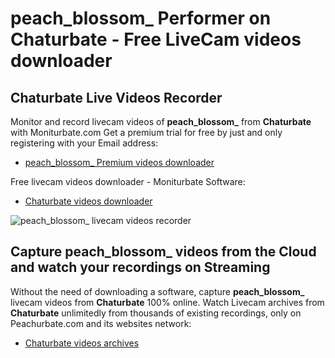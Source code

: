 # peach_blossom_ Performer on Chaturbate - Free LiveCam videos downloader

## Chaturbate Live Videos Recorder

Monitor and record livecam videos of **peach_blossom_** from **Chaturbate** with Moniturbate.com
Get a premium trial for free by just and only registering with your Email address:
* [peach_blossom_ Premium videos downloader](https://moniturbate.com/request-demo-licence-key.html)

Free livecam videos downloader - Moniturbate Software:
* [Chaturbate videos downloader](https://moniturbate.com/moniturbate-download-software.html)

![peach_blossom_ livecam videos recorder](https://peachurnet.com/templates/moniturbate-software.png)


## Capture peach_blossom_ videos from the Cloud and watch your recordings on Streaming

Without the need of downloading a software, capture **peach_blossom_** livecam videos from **Chaturbate** 100% online.
Watch Livecam archives from **Chaturbate** unlimitedly from thousands of existing recordings, only on Peachurbate.com and its websites network:
* [Chaturbate videos archives](https://peachurnet.com/)